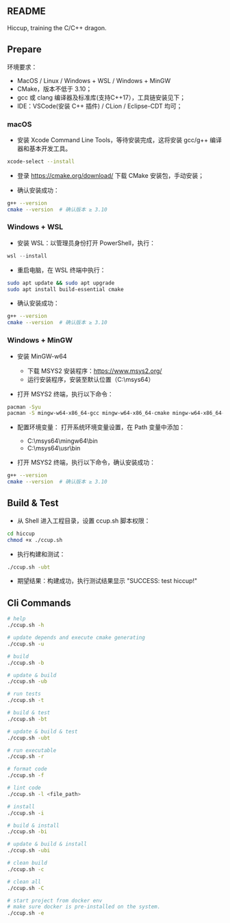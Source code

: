 ## README

Hiccup, training the C/C++ dragon.

## Prepare

环境要求：
- MacOS / Linux / Windows + WSL / Windows + MinGW
- CMake，版本不低于 3.10；
- gcc 或 clang 编译器及标准库(支持C++17），工具链安装见下；
- IDE：VSCode(安装 C++ 插件) / CLion / Eclipse-CDT 均可；

### macOS

- 安装 Xcode Command Line Tools，等待安装完成，这将安装 gcc/g++ 编译器和基本开发工具。
```bash
xcode-select --install
```

- 登录 https://cmake.org/download/ 下载 CMake 安装包，手动安装；

- 确认安装成功：
```bash
g++ --version
cmake --version  # 确认版本 ≥ 3.10
```

### Windows + WSL

- 安装 WSL：以管理员身份打开 PowerShell，执行：
```powershell
wsl --install
```

- 重启电脑，在 WSL 终端中执行：
```bash
sudo apt update && sudo apt upgrade
sudo apt install build-essential cmake
```

- 确认安装成功：
```bash
g++ --version
cmake --version  # 确认版本 ≥ 3.10
```

### Windows + MinGW

- 安装 MinGW-w64
    - 下载 MSYS2 安装程序：https://www.msys2.org/
    - 运行安装程序，安装至默认位置（C:\msys64）

- 打开 MSYS2 终端，执行以下命令：
```bash
pacman -Syu
pacman -S mingw-w64-x86_64-gcc mingw-w64-x86_64-cmake mingw-w64-x86_64-make
```

- 配置环境变量： 打开系统环境变量设置，在 Path 变量中添加：
   - C:\msys64\mingw64\bin
   - C:\msys64\usr\bin

- 打开 MSYS2 终端，执行以下命令，确认安装成功：
```bash
g++ --version
cmake --version  # 确认版本 ≥ 3.10
```

## Build & Test

- 从 Shell 进入工程目录，设置 ccup.sh 脚本权限：
```bash
cd hiccup
chmod +x ./ccup.sh
```

- 执行构建和测试：
```bash
./ccup.sh -ubt
```

- 期望结果：构建成功，执行测试结果显示 "SUCCESS: test hiccup!"

## Cli Commands

```sh
# help
./ccup.sh -h

# update depends and execute cmake generating
./ccup.sh -u

# build
./ccup.sh -b

# update & build
./ccup.sh -ub

# run tests
./ccup.sh -t

# build & test
./ccup.sh -bt

# update & build & test
./ccup.sh -ubt

# run executable
./ccup.sh -r

# format code
./ccup.sh -f

# lint code
./ccup.sh -l <file_path>

# install
./ccup.sh -i

# build & install
./ccup.sh -bi

# update & build & install
./ccup.sh -ubi

# clean build
./ccup.sh -c

# clean all
./ccup.sh -C

# start project from docker env
# make sure docker is pre-installed on the system.
./ccup.sh -e
```